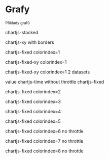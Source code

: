# Grafy
<sup>Příklady grafů</sup>
<bdl-fmi id="id4" src="BurkhoffFMI.js" 
         fminame="Cardiovascular_Model_Burkhoff_HemodynamicsBurkhoff_0shallow"
         tolerance="0.000001" starttime="0" guid="{b5629132-3ba6-4153-87c2-f3ff108e1920}"
         valuereferences="33554435,637534265,637534241,637534290,16777312,33554435,33554433,33554436"
         valuelabels="Left Ventricle Volume,Pressure in Left Ventricle,Pressure in Aorta, Pressure in Left Atria, Heart Rate,lvv,cas.volume,la.volume"
         inputs="id1,16777312,1,60"></bdl-fmi>

<bdl-range id="id1" min="40" max="180" step="1" default="60" title="Srdeční tep:"></bdl-range>

<div class="w3-row">

<div class="w3-quarter">

chartjs-stacked

<bdl-chartjs-stacked  id="id11"  width="300"  height="200"  fromid="id4"  refindex="1"  refvalues="3" stacks="anionty,anionty,kationty"
  labels="Na+,K+,CL-"> </bdl-chartjs-stacked>

chartjs-xy with borders 

<bdl-chartjs-xy id="id10" width="300" height="200" fromid="id4" labels="Pressure in Left Ventricle, Left Ventricle Volume,Horní limit,Dolní limit" 
  initialdata=";;0,0.00015;0,28000;0,0.00015;0,1400" refindex="0" refvalues="2" throttle="0"></bdl-chartjs-xy>

chartjs-fixed colorindex=1

<bdl-chartjs-fixed id="id11" width="300" height="200" fromid="id4" refindex="1" refvalues="3" 
maxdata="40" colorindex="1" refpointindex="2" > </bdl-chartjs-fixed>

chartjs-fixed-xy colorindex=1

<bdl-chartjs-fixed-xy id="id11" width="300" height="200" fromid="id4" refindex="1" refvalues="3"
maxdata="40" colorindex="1" xrefindex="5" xrefvalues="3" refpointindex="2" xrefpointindex="6" xtofixed="5" > </bdl-chartjs-fixed>

chartjs-fixed-xy colorindex=1 2 datasets

<bdl-chartjs-fixed-xy id="id11" width="300" height="200" fromid="id4" refindex="1" refvalues="3" refindex2="2" refvalues2="3"
maxdata="40" colorindex="1" xrefindex="5" xrefvalues="3" refpointindex="2" xrefpointindex="6" xtofixed="5" > </bdl-chartjs-fixed>

</div>

<div class="w3-quarter"> 
  value
<bdl-value fromid="id4" refindex="1" convertors="0.00750062,1,0"></bdl-value>
  chartjs-time without throttle
<bdl-chartjs-time   
  id="id10"  
  width="300"  
  height="400"  
  fromid="id4"  
  labels="Pressure in Aorta,Pressure in Left Ventricle,Pressure in Left Atria" 
  initialdata="0,1,2,3,4;2,2,2,2;3,2,4;1,5,3;2,2,3,2"  
  refindex="1"  
  refvalues="3" 
  ylabel="tlak (mmHg)"
  xlabel="čas (s)"
  convertors="0.00750062,1;0.00750062,1;0.00750062,1"
  throttle="0"></bdl-chartjs-time> 
chartjs-fixed
<bdl-chartjs-fixed
  id="id11" 
  width="300" 
  height="200" 
  fromid="id4" 
  refindex="1" 
  refvalues="3"
  maxdata="40"
></bdl-chartjs-fixed>

chartjs-fixed colorindex=2

<bdl-chartjs-fixed id="id12" width="300" height="200" fromid="id4" refindex="1" refvalues="3" 
maxdata="40" colorindex="2"></bdl-chartjs-fixed>


</div>
<div class="w3-quarter">
chartjs-fixed colorindex=3

<bdl-chartjs-fixed id="id12" width="300" height="200" fromid="id4" refindex="1" refvalues="3"
maxdata="40" colorindex="3"></bdl-chartjs-fixed>
chartjs-fixed colorindex=4

<bdl-chartjs-fixed id="id12" width="300" height="200" fromid="id4" refindex="1" refvalues="3"
maxdata="40" colorindex="4"></bdl-chartjs-fixed>
chartjs-fixed colorindex=5

<bdl-chartjs-fixed id="id12" width="300" height="200" fromid="id4" refindex="1" refvalues="3"
maxdata="40" colorindex="5"></bdl-chartjs-fixed>

</div>
<div class="w3-quarter">
chartjs-fixed colorindex=6 no throttle

<bdl-chartjs-fixed id="id12" width="300" height="200" fromid="id4" refindex="1" refvalues="3"
maxdata="40" colorindex="6"></bdl-chartjs-fixed>
chartjs-fixed colorindex=7 no throttle

<bdl-chartjs-fixed id="id12" width="300" height="200" fromid="id4" refindex="1" refvalues="3"
maxdata="40" colorindex="7"></bdl-chartjs-fixed>
chartjs-fixed colorindex=8 no throttle

<bdl-chartjs-fixed id="id12" width="300" height="200" fromid="id4" refindex="1" refvalues="3"
maxdata="40" colorindex="8"></bdl-chartjs-fixed>
</div>
</div>
